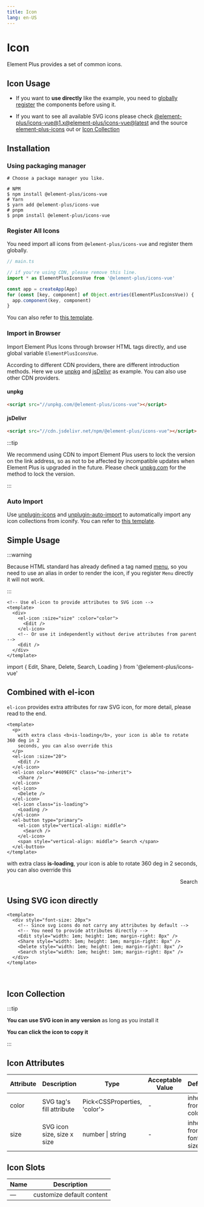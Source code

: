 ```yaml
---
title: Icon
lang: en-US
---
```


# Icon

Element Plus provides a set of common icons.

## Icon Usage

- If you want to **use directly** like the example, you need to [globally register](https://v3.vuejs.org/guide/component-registration.html#global-registration) the components before using it.

- If you want to see all available SVG icons please check [@element-plus/icons-vue@1.x](https://unpkg.com/browse/@element-plus/icons-vue@1/dist/es/)[@element-plus/icons-vue@latest](https://unpkg.com/browse/@element-plus/icons-vue@latest/dist/types/components/) and the source [element-plus-icons](https://github.com/element-plus/element-plus-icons) out or [Icon Collection](#icon-collection)

## Installation

### Using packaging manager

```shell
# Choose a package manager you like.

# NPM
$ npm install @element-plus/icons-vue
# Yarn
$ yarn add @element-plus/icons-vue
# pnpm
$ pnpm install @element-plus/icons-vue
```

### Register All Icons

You need import all icons from `@element-plus/icons-vue` and register them globally.

```ts
// main.ts

// if you're using CDN, please remove this line.
import * as ElementPlusIconsVue from '@element-plus/icons-vue'

const app = createApp(App)
for (const [key, component] of Object.entries(ElementPlusIconsVue)) {
  app.component(key, component)
}
```

You can also refer to [this template](https://codepen.io/sxzz/pen/xxpvdrg).

### Import in Browser

Import Element Plus Icons through browser HTML tags directly, and use global variable `ElementPlusIconsVue`.

According to different CDN providers, there are different introduction methods.
Here we use [unpkg](https://unpkg.com) and [jsDelivr](https://jsdelivr.com) as example.
You can also use other CDN providers.

#### unpkg

```html
<script src="//unpkg.com/@element-plus/icons-vue"></script>
```

#### jsDelivr

```html
<script src="//cdn.jsdelivr.net/npm/@element-plus/icons-vue"></script>
```

:::tip

We recommend using CDN to import Element Plus users to lock the version
on the link address, so as not to be affected by incompatible updates when Element Plus
is upgraded in the future. Please check [unpkg.com](https://unpkg.com) for
the method to lock the version.

:::

### Auto Import

Use [unplugin-icons](https://github.com/antfu/unplugin-icons) and [unplugin-auto-import](https://github.com/antfu/unplugin-auto-import)
to automatically import any icon collections from iconify.
You can refer to [this template](https://github.com/sxzz/element-plus-best-practices/blob/db2dfc983ccda5570033a0ac608a1bd9d9a7f658/vite.config.ts#L21-L58).

## Simple Usage

:::warning

Because HTML standard has already defined a tag named [menu](https://developer.mozilla.org/en-US/docs/Web/HTML/Element/menu),
so you need to use an alias in order to render the icon, if you register `Menu` directly it will not work.

:::

```vue
<!-- Use el-icon to provide attributes to SVG icon -->
<template>
  <div>
    <el-icon :size="size" :color="color">
      <Edit />
    </el-icon>
    <!-- Or use it independently without derive attributes from parent -->
    <Edit />
  </div>
</template>
```

<vp-script setup>
import { Edit, Share, Delete, Search, Loading } from '@element-plus/icons-vue'
</vp-script>

<ElRow>
  <div>
    <ElIcon :size="30">
      <Edit />
    </ElIcon>
    <Edit />
  </div>
</ElRow>

## Combined with el-icon

`el-icon` provides extra attributes for raw SVG icon, for more detail, please read to the end.

```vue
<template>
  <p>
    with extra class <b>is-loading</b>, your icon is able to rotate 360 deg in 2
    seconds, you can also override this
  </p>
  <el-icon :size="20">
    <Edit />
  </el-icon>
  <el-icon color="#409EFC" class="no-inherit">
    <Share />
  </el-icon>
  <el-icon>
    <Delete />
  </el-icon>
  <el-icon class="is-loading">
    <Loading />
  </el-icon>
  <el-button type="primary">
    <el-icon style="vertical-align: middle">
      <Search />
    </el-icon>
    <span style="vertical-align: middle"> Search </span>
  </el-button>
</template>
```

<ElRow>
  <p>
    with extra class <b>is-loading</b>, your icon is able to rotate 360 deg in 2
    seconds, you can also override this
  </p>
  <div style="display: flex; align-items: center; justify-content: space-between; width: 100%;">
    <ElIcon :size="20">
      <Edit />
    </ElIcon>
    <ElIcon color="#409EFC" class="no-inherit">
      <Share />
    </ElIcon>
    <ElIcon>
      <Delete />
    </ElIcon>
    <ElIcon class="is-loading">
      <Loading />
    </ElIcon>
    <ElButton type="primary">
      <ElIcon style="vertical-align: middle; color: #fff;">
        <Search />
      </ElIcon>
      <span style="vertical-align: middle;"> Search </span>
    </ElButton>
  </div>
</ElRow>

## Using SVG icon directly

```vue
<template>
  <div style="font-size: 20px">
    <!-- Since svg icons do not carry any attributes by default -->
    <!-- You need to provide attributes directly -->
    <Edit style="width: 1em; height: 1em; margin-right: 8px" />
    <Share style="width: 1em; height: 1em; margin-right: 8px" />
    <Delete style="width: 1em; height: 1em; margin-right: 8px" />
    <Search style="width: 1em; height: 1em; margin-right: 8px" />
  </div>
</template>
```

<ElRow>
  <div style="font-size: 20px;">
    <!-- Since svg icons do not carry any attributes by default -->
    <!-- You need to provide attributes directly -->
    <Edit style="width: 1em; height: 1em; margin-right: 8px;" />
    <Share style="width: 1em; height: 1em; margin-right: 8px;" />
    <Delete style="width: 1em; height: 1em; margin-right: 8px;" />
    <Search style="width: 1em; height: 1em; margin-right: 8px;" />
  </div>
</ElRow>

## Icon Collection

:::tip

**You can use SVG icon in any version** as long as you install it

**You can click the icon to copy it**

:::

<IconList />

## Icon Attributes

| Attribute | Description                | Type                           | Acceptable Value | Default                |
| --------- | -------------------------- | ------------------------------ | ---------------- | ---------------------- |
| color     | SVG tag's fill attribute   | Pick\<CSSProperties, 'color'\> | -                | inherit from color     |
| size      | SVG icon size, size x size | number \| string               | -                | inherit from font size |

## Icon Slots

| Name | Description               |
| ---- | ------------------------- |
| —    | customize default content |
